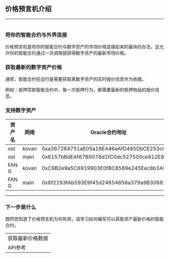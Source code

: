 ## 价格预言机介绍

------

![]()

### 将你的智能合约与外界连接

价格预言机是将你的智能合约与数字资产的市场价格连接起来的最快的办法。这允许你的智能合约通过一次调用就获得数字资产的最新市场价格。

### 获取最新的数字资产价格

通常，智能合约在运行是需要获取某数字资产的实时报价信息作为依据。

例如：抵押贷款智能合约中，每一次抵押行为，都需要最新的抵押物品的报价信息。

### 支持数字资产

| 资产名 | 网络  | Oracle合约地址                             | 小数位 |
| ------ | ----- | ------------------------------------------ | ------ |
| ost    | kovan | 0xa367264751eE05a18EA46eAfD485DbCE253c0997 | 6      |
| ost    | main  | 0x6157bBdEAf67B0078d1fC0dc527500ce912E8f3d | 6      |
| FAN G  | kovan | 0xC9B2e9a5C6919903E0fBC8589e245Eec8b3Af200 | 18     |
| FAN G  | main  | 0x8f2193fAb593E9f45d24654656a379a9B3068244 | 18     |



------



### 下一步是什么

既然您知道了价格预言机为何有用，请学习如何编写可以获取资产最新价格的智能合约。

<table>
  <tr><td>获取最新价格数据</td></tr>
  <tr><td>API参考</td></tr>
</table>